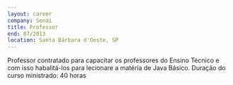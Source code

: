 ```yaml
---
layout: career
company: Senai
title: Professor
end: 07/2013
location: Santa Bárbara d'Oeste, SP
---
```


Professor contratado para capacitar os professores do Ensino Técnico e com isso habalitá-los para lecionare a matéria de Java Básico.
Duração do curso ministrado: 40 horas
